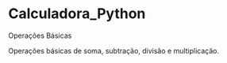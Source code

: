 # Calculadora_Python
Operações Básicas 


Operações básicas de soma, subtração, divisão e multiplicação.
